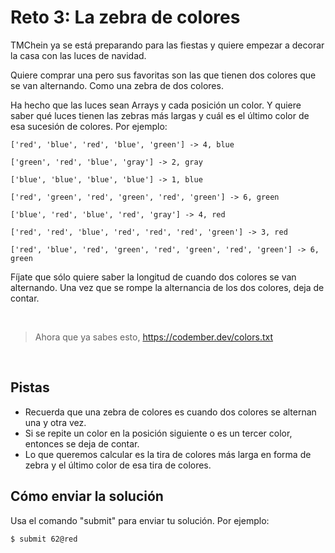 # __Reto 3: La zebra de colores__

TMChein ya se está preparando para las fiestas y quiere empezar a decorar la casa con las luces de navidad.

Quiere comprar una pero sus favoritas son las que tienen dos colores que se van alternando. Como una zebra de dos colores.

Ha hecho que las luces sean Arrays y cada posición un color. Y quiere saber qué luces tienen las zebras más largas y cuál es el último color de esa sucesión de colores. Por ejemplo:

```
['red', 'blue', 'red', 'blue', 'green'] -> 4, blue

['green', 'red', 'blue', 'gray'] -> 2, gray

['blue', 'blue', 'blue', 'blue'] -> 1, blue

['red', 'green', 'red', 'green', 'red', 'green'] -> 6, green

['blue', 'red', 'blue', 'red', 'gray'] -> 4, red

['red', 'red', 'blue', 'red', 'red', 'red', 'green'] -> 3, red

['red', 'blue', 'red', 'green', 'red', 'green', 'red', 'green'] -> 6, green
```

Fíjate que sólo quiere saber la longitud de cuando dos colores se van alternando. Una vez que se rompe la alternancia de los dos colores, deja de contar.

<br>

> Ahora que ya sabes esto, https://codember.dev/colors.txt

<br>

## Pistas
- Recuerda que una zebra de colores es cuando dos colores se alternan una y otra vez. 
- Si se repite un color en la posición siguiente o es un tercer color, entonces se deja de contar.
- Lo que queremos calcular es la tira de colores más larga en forma de zebra y el último color de esa tira de colores.

## Cómo enviar la solución
Usa el comando "submit" para enviar tu solución. Por ejemplo:

```
$ submit 62@red
```
